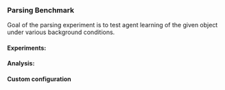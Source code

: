 ### Parsing Benchmark

Goal of the parsing experiment is to test agent learning of the given object under various background conditions.

#### Experiments:

#### Analysis:

#### Custom configuration
